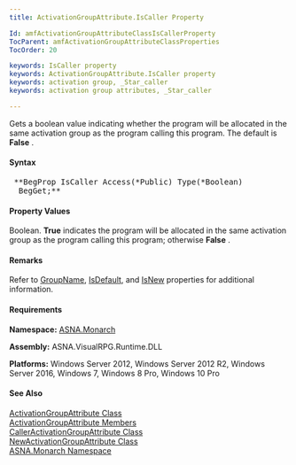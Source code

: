 ```yaml
---
title: ActivationGroupAttribute.IsCaller Property

Id: amfActivationGroupAttributeClassIsCallerProperty
TocParent: amfActivationGroupAttributeClassProperties
TocOrder: 20

keywords: IsCaller property
keywords: ActivationGroupAttribute.IsCaller property
keywords: activation group, _Star_caller
keywords: activation group attributes, _Star_caller

---
```


Gets a boolean value indicating whether the program will be allocated in the same activation group as the program calling this program. The default is **False** .

#### Syntax
<pre class="syntax"> **BegProp IsCaller Access(*Public) Type(*Boolean)
  BegGet;** </pre>

#### Property Values
Boolean. **True** indicates the program will be allocated in the same activation group as the program calling this program; otherwise **False** .

#### Remarks
Refer to [ GroupName](amfActivationGroupAttributeClassGroupNameProperty.html), [ IsDefault](amfActivationGroupAttributeClassIsDefaultProperty.html), and [ IsNew](amfActivationGroupAttributeClassIsNewProperty.html) properties for additional information.
<!-- start -->

#### Requirements
**Namespace:** [ASNA.Monarch](amfMonarchNamespace.html)

**Assembly:** ASNA.VisualRPG.Runtime.DLL

**Platforms:** Windows Server 2012, Windows Server 2012 R2, Windows Server 2016, Windows 7, Windows 8 Pro, Windows 10 Pro
<!-- end -->

#### See Also
[ ActivationGroupAttribute Class](amfActivationGroupAttributeClass.html) <br clear="none" /> [ ActivationGroupAttribute Members](amfActivationGroupAttributeClassMembers.html) <br clear="none" /> [ CallerActivationGroupAttribute Class](amfCallerActivationGroupAttributeClass.html) <br clear="none" /> [ NewActivationGroupAttribute Class](amfNewActivationGroupAttributeClass.html) <br clear="none" /> [ASNA.Monarch Namespace](amfMonarchNamespace.html) 
